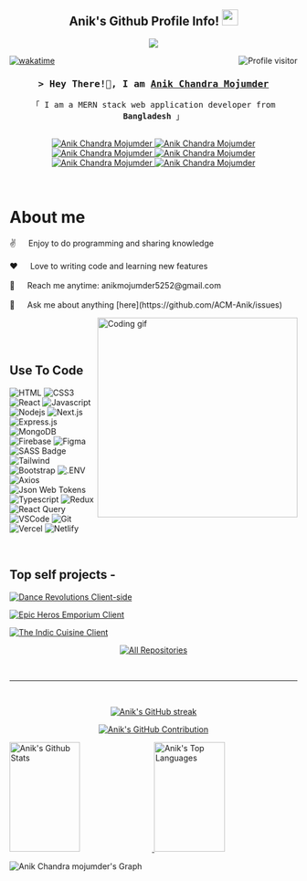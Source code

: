 
<h2 align="center">
   Anik's Github Profile Info!
  <img src="https://media.giphy.com/media/hvRJCLFzcasrR4ia7z/giphy.gif" width="28">
</h2>


<p align="center">
  <a href="https://github.com/ACM-Anik"><img src="https://readme-typing-svg.herokuapp.com/?lines=Mern%20Stack%20Developer;Frontend%20Developer;Javascript%20Developer;Full%20Stack%20Developer&center=true&width=380&height=45"></a>
</p>


<a href="https://komarev.com/ghpvc/?username=acm-anik">
    <img align="right" src="https://komarev.com/ghpvc/?username=acm-anik&label=Visitors&color=0e75b6&style=flat" alt="Profile visitor" />
  </a>
  
  [![wakatime](https://wakatime.com/@)](https://wakatime.com/)

  <!-- [![Anik's WakaTime stats](https://github-readme-stats.vercel.app/api/wakatime?username=ffflabs)](https://github.com/anuraghazra/github-readme-stats) -->
  
  <!-- Intro  -->
  <h3 align="center">
          <samp>&gt; Hey There!👋, I am
                  <b><a target="_blank" href="https://acm-anik-portfolio-b4f30d.netlify.app/">Anik Chandra Mojumder</a></b>
          </samp>
  </h3>
  
  
  <p align="center"> 
    <samp>
      <!--
      <a href="https://www.google.com/search?q=ACM-Anik#ip=1">「 Google Me 」</a>
      <br>
      -->
      「 I am a MERN stack web application developer from <b>Bangladesh</b> 」
      <br>
      <br>
    </samp>
  </p>
  
  <p align="center">
   <a href="https://acm-anik-portfolio-b4f30d.netlify.app/" target="blank">
    <img src="https://img.shields.io/badge/Website-DC143C?style=for-the-badge&logo=vercel&logoColor=white" alt="Anik Chandra Mojumder" />
   </a>
   <a href="https://www.linkedin.com/in/anik-chandra-mojumder-521720278/" target="_blank">
    <img src="https://img.shields.io/badge/LinkedIn-0077B5?style=for-the-badge&logo=linkedin&logoColor=white" alt="Anik Chandra Mojumder"/>
   </a>
   <a href="https://medium.com/@anik-chandra-mojumder" target="_blank">
    <img src="https://img.shields.io/badge/medium-000000?style=for-the-badge&logo=medium&logoColor=white" alt="Anik Chandra Mojumder" />
   </a> 
   <a href="https://www.facebook.com/anikmojumder.acm/" target="_blank">
    <img src="https://img.shields.io/badge/Facebook-20BEFF?&style=for-the-badge&logo=facebook&logoColor=white" alt="Anik Chandra Mojumder" />
    </a> 
   <a href="https://twitter.com/AnikMojumder10" target="_blank">
    <img src="https://img.shields.io/badge/Twitter-1DA1F2?style=for-the-badge&logo=twitter&logoColor=white" alt="Anik Chandra Mojumder"/>
   </a>
   <a href="https://www.instagram.com/anikmojumder.am/" target="_blank">
    <img src="https://img.shields.io/badge/Instagram-fe4164?style=for-the-badge&logo=instagram&logoColor=white" alt="Anik Chandra Mojumder"/>
   </a> 
  </p>
  <br />
  
  <!-- About Section -->
   # About me
   
  <p>
   ✌️ &emsp; Enjoy to do programming and sharing knowledge <br/><br/>
   ❤️ &emsp; Love to writing code and learning new features<br/><br/>
   📧 &emsp; Reach me anytime: anikmojumder5252@gmail.com<br/><br/>
   💬 &emsp; Ask me about anything [here](https://github.com/ACM-Anik/issues)
   
<!-- <img align="right" width="350" src="https://i.pinimg.com/originals/16/fe/7e/16fe7e7fb6eebb3087b6dc418748ee56.gif" alt="Coding gif" /> -->
<img align="right" width="350" src="https://camo.githubusercontent.com/c1dcb74cc1c1835b1d716f5051499a2814c683c806b15f04b0eba492863703e9/68747470733a2f2f63646e2e6472696262626c652e636f6d2f75736572732f3733303730332f73637265656e73686f74732f363538313234332f6176656e746f2e676966" alt="Coding gif" /> <!--(Collected)-->

  </p>
  
  <br/>
  <br/>
  <br/>
  
  ## Use To Code
  
  ![HTML](https://img.shields.io/badge/HTML5-E34F26?style=for-the-badge&logo=html5&logoColor=white)
  ![CSS3](https://img.shields.io/badge/CSS3-1572B6?style=for-the-badge&logo=css3&logoColor=white)
  ![React](https://img.shields.io/badge/-React-61DBFB?style=for-the-badge&labelColor=black&logo=react&logoColor=61DBFB)
  ![Javascript](https://img.shields.io/badge/Javascript-F0DB4F?style=for-the-badge&labelColor=black&logo=javascript&logoColor=F0DB4F)
  ![Nodejs](https://img.shields.io/badge/Nodejs-3C873A?style=for-the-badge&labelColor=black&logo=node.js&logoColor=3C873A)
  ![Next.js](https://img.shields.io/badge/next.js-000000?style=for-the-badge&logo=nextdotjs&logoColor=white)
  ![Express.js](https://img.shields.io/badge/Express.js-000000?style=for-the-badge&logo=express&logoColor=white)
  ![MongoDB](https://img.shields.io/badge/MongoDB-4EA94B?style=for-the-badge&logo=mongodb&logoColor=white)
  ![Firebase](https://img.shields.io/badge/firebase-FFCA28?style=for-the-badge&logo=firebase&logoColor=white)
  ![Figma](https://img.shields.io/badge/figma-F24E1E?style=for-the-badge&logo=figma&logoColor=white)
  ![SASS Badge](https://img.shields.io/badge/Sass-CC6699?style=for-the-badge&logo=sass&logoColor=white)
  ![Tailwind](https://img.shields.io/badge/Tailwind_CSS-092749?style=for-the-badge&logo=tailwindcss&logoColor=06B6D4&labelColor=000000)
  ![Bootstrap](https://img.shields.io/badge/Bootstrap-563D7C?style=for-the-badge&logo=bootstrap&logoColor=white)
  ![.ENV](https://img.shields.io/badge/dotenv-ECD53F?style=for-the-badge&logo=dotenv&logoColor=white)
  ![Axios](https://img.shields.io/badge/axios-5A29E4?style=for-the-badge&logo=axios&logoColor=white)
  ![Json Web Tokens](https://img.shields.io/badge/jsonwebtokens-000000?style=for-the-badge&logo=jsonwebtokens&logoColor=white)
  ![Typescript](https://img.shields.io/badge/Typescript-007acc?style=for-the-badge&labelColor=black&logo=typescript&logoColor=007acc)
  ![Redux](https://img.shields.io/badge/Redux-593D88?style=for-the-badge&logo=redux&logoColor=white)
  ![React Query](https://img.shields.io/badge/-React_Query-FF4154?style=for-the-badge&logo=react%20query&logoColor=white)
  ![VSCode](https://img.shields.io/badge/Visual_Studio-0078d7?style=for-the-badge&logo=visual%20studio&logoColor=white)
  ![Git](https://img.shields.io/badge/Git-F05032?style=for-the-badge&logo=git&logoColor=white)
  ![Vercel](https://img.shields.io/badge/vercel-000000?style=for-the-badge&logo=vercel&logoColor=white)
  ![Netlify](https://img.shields.io/badge/netlify-00C7B7?style=for-the-badge&logo=netlify&logoColor=white)
  
  <br/>
  
  ## Top self projects -
  [![Dance Revolutions Client-side](https://github-readme-stats.vercel.app/api/pin/?username=ACM-Anik&repo=dance-revolutions-client&border_color=7F3FBF&bg_color=0D1117&title_color=C9D1D9&text_color=8B949E&icon_color=7F3FBF)](https://github.com/ACM-Anik/dance-revolutions-client)

  [![Epic Heros Emporium Client](https://github-readme-stats.vercel.app/api/pin/?username=ACM-Anik&repo=epic-heroes-emporium-client&border_color=7F3FBF&bg_color=0D1117&title_color=C9D1D9&text_color=8B949E&icon_color=7F3FBF)](https://github.com/ACM-Anik/epic-heroes-emporium-client)

   [![The Indic Cuisine Client](https://github-readme-stats.vercel.app/api/pin/?username=ACM-Anik&repo=the-indic-cuisine-client&border_color=7F3FBF&bg_color=0D1117&title_color=C9D1D9&text_color=8B949E&icon_color=7F3FBF)](https://github.com/ACM-Anik/the-indic-cuisine-client)
   
  <p align="center">
    <a href="https://github.com/ACM-Anik?tab=repositories" target="_blank"><img alt="All Repositories" title="All Repositories" src="https://img.shields.io/badge/-All%20Repos-2962FF?style=for-the-badge&logo=koding&logoColor=white"/></a>
  </p>
  
  <br/>
  <hr/>
  <br/>
  
  <p align="center">
    <a href="https://github.com/ACM-Anik">
      <img src="https://github-readme-streak-stats.herokuapp.com/?user=ACM-Anik&theme=radical&border=7F3FBF&background=0D1117" alt="Anik's GitHub streak"/>
    </a>
  </p>
  
  <p align="center">
    <a href="https://github.com/ACM-Anik">
      <img src="http://github-profile-summary-cards.vercel.app/api/cards/profile-details?username=ACM-Anik&theme=radical&border_color=7F3FBF&bg_color=0D1117&title_color=F85D7F&icon_color=F8D866" alt="Anik's GitHub Contribution"/>
    </a>
  </p>
  
  <a> 
      <a href="https://github.com/ACM-Anik">
        <img alt="Anik's Github Stats" src="http://github-profile-summary-cards.vercel.app/api/cards/stats?username=ACM-Anik&theme=radical&border_color=7F3FBF&bg_color=0D1117&title_color=F85D7F&icon_color=F8D866" height="192px" width="49.5%"/>
      </a>
    <a href="https://github.com/ACM-Anik">
        <img alt="Anik's Top Languages" src="https://denvercoder1-github-readme-stats.vercel.app/api/top-langs/?username=ACM-Anik&langs_count=8&layout=compact&theme=radical&border_color=7F3FBF&bg_color=0D1117&title_color=F85D7F&icon_color=F8D866" height="192px" width="49.5%"/>
    </a>
    <br/>
  </a>
  
  
  ![Anik Chandra mojumder's Graph](https://github-readme-activity-graph.vercel.app/graph?username=ACM-Anik&custom_title=Anik%20Chandra%20Mojumder's%20GitHub%20Activity%20Graph&bg_color=0D1117&color=7F3FBF&line=7F3FBF&point=7F3FBF&area_color=FFFFFF&title_color=FFFFFF&area=true)